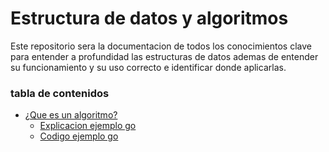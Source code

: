 # Estructura de datos y algoritmos
Este repositorio sera la documentacion de todos los conocimientos clave para entender a profundidad las estructuras de datos ademas de entender su funcionamiento y su uso correcto e identificar donde aplicarlas.

### tabla de contenidos
- [¿Que es un algoritmo?](./algoritmos/Algoritmos.md)
  - [Explicacion ejemplo go](./go/algoritmo/README.md)
  - [Codigo ejemplo go](./go/algoritmo/main.go)

